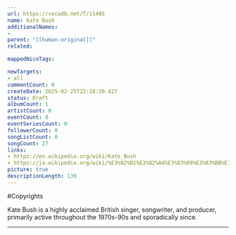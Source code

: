 ```yaml
---
url: https://vocadb.net/T/11405
name: Kate Bush
additionalNames: 
- 
parent: "[[human-original]]"
related:

mappedNicoTags:

newTargets:
- all
commentCount: 0
createDate: 2025-02-25T22:18:50.427
status: Draft
albumCount: 1
artistCount: 0
eventCount: 0
eventSeriesCount: 0
followerCount: 0
songListCount: 0
songCount: 27
links: 
- https://en.wikipedia.org/wiki/Kate_Bush
- https://ja.wikipedia.org/wiki/%E3%82%B1%E3%82%A4%E3%83%88%E3%83%BB%E3%83%96%E3%83%83%E3%82%B7%E3%83%A5
picture: true
descriptionLength: 139
---
```


#Copyrights

Kate Bush is a highly acclaimed British singer, songwriter, and producer, primarily active throughout the 1970s-90s and sporadically since.

---

